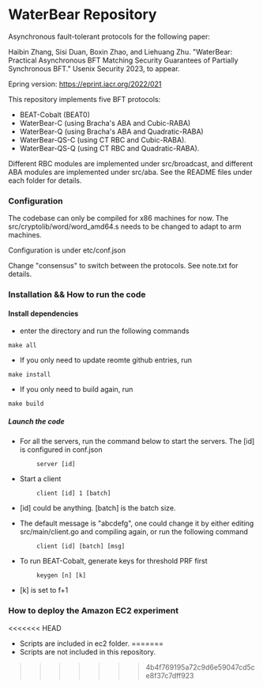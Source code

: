 # WaterBear Repository

Asynchronous fault-tolerant protocols for the following paper: 

Haibin Zhang, Sisi Duan, Boxin Zhao, and Liehuang Zhu. "WaterBear: Practical Asynchronous BFT Matching Security Guarantees of Partially Synchronous BFT." Usenix Security 2023, to appear. 

Epring version: https://eprint.iacr.org/2022/021

This repository implements five BFT protocols:

+ BEAT-Cobalt (BEAT0)
+ WaterBear-C (using Bracha's ABA and Cubic-RABA)
+ WaterBear-Q (using Bracha's ABA and Quadratic-RABA)
+ WaterBear-QS-C (using CT RBC and  Cubic-RABA).
+ WaterBear-QS-Q (using CT RBC and  Quadratic-RABA).

Different RBC modules are implemented under src/broadcast, and different ABA modules are implemented under src/aba. See the README files under each folder for details.

### Configuration

The codebase can only be compiled for x86 machines for now. The src/cryptolib/word/word_amd64.s needs to be changed to adapt to arm machines. 

Configuration is under etc/conf.json

Change "consensus" to switch between the protocols. See note.txt for details. 

### Installation && How to run the code

#### Install dependencies 

+ enter the directory and run the following commands
```
make all 
```

+ If you only need to update reomte github entries, run 
```
make install 
```

+ If you only need to build again, run 
```
make build
```

##### Launch the code

+ For all the servers, run the command below to start the servers. The [id] is configured in conf.json
```
        server [id]
```

+ Start a client
```
        client [id] 1 [batch]
```

- [id] could be anything. [batch] is the batch size. 

+ The default message is "abcdefg", one could change it by either editing src/main/client.go and compiling again, or run the following command 
```
        client [id] [batch] [msg]
```

+ To run BEAT-Cobalt, generate keys for threshold PRF first
```
        keygen [n] [k]
```
- [k] is set to f+1

### How to deploy the Amazon EC2 experiment

<<<<<<< HEAD
+ Scripts are included in ec2 folder. 
=======
+ Scripts are not included in this repository. 
>>>>>>> 4b4f769195a72c9d6e59047cd5ce8f37c7dff923
